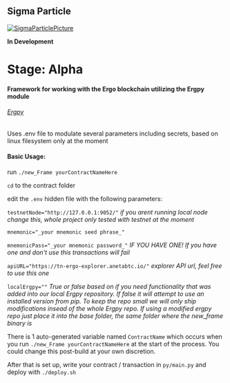 ## Sigma Particle

[![SigmaParticlePicture](https://d2r55xnwy6nx47.cloudfront.net/uploads/2016/11/1_no-glowing.jpg)](https://github.com/dzyphr/SigmaParticle)


**In Development**
# Stage: Alpha

#### Framework for working with the Ergo blockchain utilizing the Ergpy module

###### [Ergpy](https://github.com/mgpai22/ergpy)

 Uses .env file to modulate several parameters including secrets, based on linux filesystem only at the moment

#### Basic Usage:

 run `./new_Frame yourContractNameHere`

 `cd` to the contract folder

 edit the `.env` hidden file with the following parameters:

 `testnetNode="http://127.0.0.1:9052/"` _if you arent running local node change this, whole project only tested with testnet at the moment_

 `mnemonic="_your mnemonic seed phrase_"`

 `mnemonicPass="_your mnemonic password_"` _IF YOU HAVE ONE! If you have one and don't use this transactions will fail_

 `apiURL="https://tn-ergo-explorer.anetabtc.io/"` _explorer API url, feel free to use this one_

 `localErgpy=""` _True or false based on if you need functionality that was added into our local Ergpy repository. If false it will attempt to use an installed version from pip. To keep the repo small we will only ship modifications insead of the whole Ergpy repo. If using a modified ergpy repo just place it into the base folder, the same folder where the new_frame binary is_

 There is 1 auto-generated variable named `ContractName` which occurs when you run `./new_Frame yourContractNameHere` at the start of the process. You could change this post-build at your own discretion. 

 After that is set up, write your contract / transaction in `py/main.py` and deploy with `./deploy.sh`
